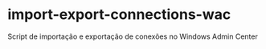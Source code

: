 # import-export-connections-wac
Script de importação e exportação de conexões no Windows Admin Center
